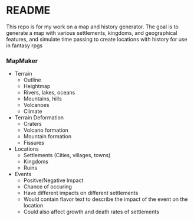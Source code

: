# README #
This repo is for my work on a map and history generator. The goal is to generate a map with various settlements, kingdoms, and geographical features, and simulate time passing to create locations with history for use in fantasy rpgs

### MapMaker ###
* Terrain
	- Outline
	-  Heightmap
	-  Rivers, lakes, oceans
	-  Mountains, hills
	-  Volcanoes
	-  Climate
* Terrain Deformation
	-  Craters
	-  Volcano formation
	- Mountain formation
	- Fissures
* Locations
	- Settlements (Cities, villages, towns)
	- Kingdoms
	- Ruins
* Events
	- Positve/Negative Impact
	- Chance of occuring
	- Have different impacts on different settlements
	- Would contain flavor text to describe the impact of the event on the location
	- Could also affect growth and death rates of settlements
